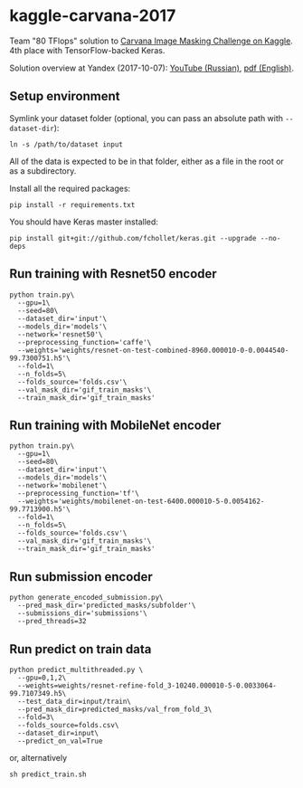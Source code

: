 # kaggle-carvana-2017

Team "80 TFlops" solution to [Carvana Image Masking Challenge on Kaggle](https://www.kaggle.com/c/carvana-image-masking-challenge/). 4th place with TensorFlow-backed Keras.

Solution overview at Yandex (2017-10-07): [YouTube (Russian)](https://youtu.be/ilzq5huGr8U?t=17m56s), [pdf (English)](https://gh.mltrainings.ru/presentations/Mushinskiy_KaggleCarvanaImageMasking%20Challenge_2017.pdf).

## Setup environment

Symlink your dataset folder (optional, you can pass an absolute path with `--dataset-dir`):
```
ln -s /path/to/dataset input
```

All of the data is expected to be in that folder, either as a file in the root or as a subdirectory.

Install all the required packages:
```
pip install -r requirements.txt
```

You should have Keras master installed:
```
pip install git+git://github.com/fchollet/keras.git --upgrade --no-deps
```

## Run training with Resnet50 encoder

```
python train.py\
  --gpu=1\
  --seed=80\
  --dataset_dir='input'\
  --models_dir='models'\
  --network='resnet50'\
  --preprocessing_function='caffe'\
  --weights='weights/resnet-on-test-combined-8960.000010-0-0.0044540-99.7300751.h5'\
  --fold=1\
  --n_folds=5\
  --folds_source='folds.csv'\
  --val_mask_dir='gif_train_masks'\
  --train_mask_dir='gif_train_masks'
```

## Run training with MobileNet encoder

```
python train.py\
  --gpu=1\
  --seed=80\
  --dataset_dir='input'\
  --models_dir='models'\
  --network='mobilenet'\
  --preprocessing_function='tf'\
  --weights='weights/mobilenet-on-test-6400.000010-5-0.0054162-99.7713900.h5'\
  --fold=1\
  --n_folds=5\
  --folds_source='folds.csv'\
  --val_mask_dir='gif_train_masks'\
  --train_mask_dir='gif_train_masks'
```

## Run submission encoder

```
python generate_encoded_submission.py\
  --pred_mask_dir='predicted_masks/subfolder'\
  --submissions_dir='submissions'\
  --pred_threads=32
```

## Run predict on train data

```
python predict_multithreaded.py \
  --gpu=0,1,2\
  --weights=weights/resnet-refine-fold_3-10240.000010-5-0.0033064-99.7107349.h5\
  --test_data_dir=input/train\
  --pred_mask_dir=predicted_masks/val_from_fold_3\
  --fold=3\
  --folds_source=folds.csv\
  --dataset_dir=input\
  --predict_on_val=True
```

or, alternatively

```
sh predict_train.sh
```
